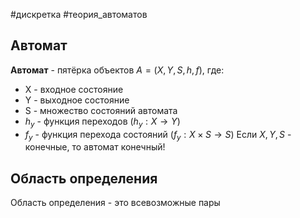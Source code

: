 #дискретка #теория_автоматов 
## Автомат
**Автомат** - пятёрка объектов
$A = (X, Y, S, h, f)$, где:
- X - входное состояние
- Y - выходное состояние
- S - множество состояний автомата
- $h_y$ - функция переходов ($h_y: X \to Y$)
- $f_y$ - функция перехода состояний ($f_y: X \times S \to S$)
Если $X, Y, S$ - конечные, то автомат конечный!
## Область определения
Область определения - это всевозможные пары